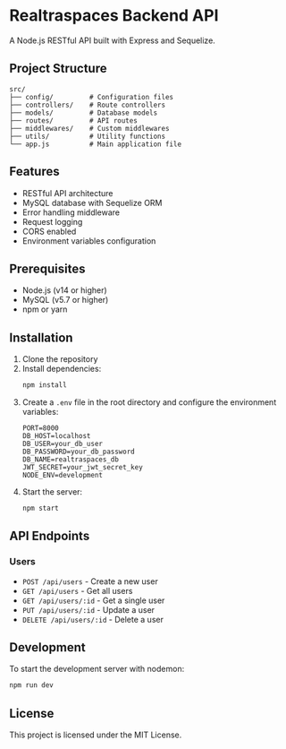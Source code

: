 # Realtraspaces Backend API

A Node.js RESTful API built with Express and Sequelize.

## Project Structure

```
src/
├── config/         # Configuration files
├── controllers/    # Route controllers
├── models/         # Database models
├── routes/         # API routes
├── middlewares/    # Custom middlewares
├── utils/          # Utility functions
└── app.js          # Main application file
```

## Features

- RESTful API architecture
- MySQL database with Sequelize ORM
- Error handling middleware
- Request logging
- CORS enabled
- Environment variables configuration

## Prerequisites

- Node.js (v14 or higher)
- MySQL (v5.7 or higher)
- npm or yarn

## Installation

1. Clone the repository
2. Install dependencies:
   ```bash
   npm install
   ```
3. Create a `.env` file in the root directory and configure the environment variables:
   ```
   PORT=8000
   DB_HOST=localhost
   DB_USER=your_db_user
   DB_PASSWORD=your_db_password
   DB_NAME=realtraspaces_db
   JWT_SECRET=your_jwt_secret_key
   NODE_ENV=development
   ```
4. Start the server:
   ```bash
   npm start
   ```

## API Endpoints

### Users

- `POST /api/users` - Create a new user
- `GET /api/users` - Get all users
- `GET /api/users/:id` - Get a single user
- `PUT /api/users/:id` - Update a user
- `DELETE /api/users/:id` - Delete a user

## Development

To start the development server with nodemon:

```bash
npm run dev
```

## License

This project is licensed under the MIT License.
